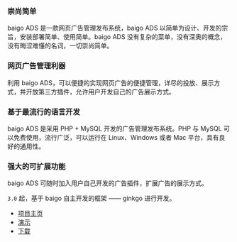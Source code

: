 ### 崇尚简单

baigo ADS 是一款网页广告管理发布系统，baigo ADS 以简单为设计、开发的宗旨，安装部署简单、使用简单。baigo ADS 没有复杂的菜单，没有深奥的概念，没有晦涩难懂的名词，一切崇尚简单。

### 网页广告管理利器

利用 baigo ADS，可以便捷的实现网页广告的便捷管理，详尽的投放、展示方式，并开放第三方插件，允许用户开发自己的广告展示方式。

### 基于最流行的语言开发

baigo ADS 是采用 PHP + MySQL 开发的广告管理发布系统。PHP 与 MySQL 可以免费使用，流行广泛，可以运行在 Linux、Windows 或者 Mac 平台，具有良好的通用性。

### 强大的可扩展功能

baigo ADS 可随时加入用户自己开发的广告插件，扩展广告的展示方式。

`3.0` 起，基于 baigo 自主开发的框架 —— ginkgo 进行开发。

* [项目主页](https://www.baigo.net/ads/)
* [演示](https://demo.baigo.net/ads/index.php/console/)
* [下载](https://www.baigo.net/cate/baigoADS/download/)
